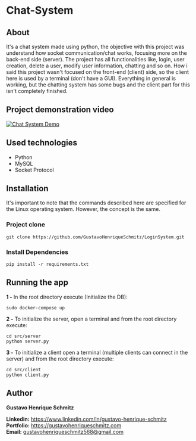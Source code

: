 # Chat-System

## About
It's a chat system made using python, the objective with this project was understand how socket communication/chat works, focusing more on the back-end side (server). The project has all functionalities like, login, user creation, delete a user, modify user information, chatting and so on. How i said this project wasn't focused on the front-end (client) side, so the client here is used by a terminal (don't have a GUI). Everything in general is working, but the chatting system has some bugs and the client part for this isn't completely finished.

## Project demonstration video
[![Chat System Demo](https://img.youtube.com/vi/urEdKk-7yp0/0.jpg)](https://www.youtube.com/watch?v=urEdKk-7yp0)

## Used technologies
- Python
- MySQL
- Socket Protocol

## Installation
It's important to note that the commands described here are specified for the Linux operating system. However, the concept is the same.

### Project clone

```
git clone https://github.com/GustavoHenriqueSchmitz/LoginSystem.git
```

### Install Dependencies
```
pip install -r requirements.txt
```

## Running the app

**1 -** In the root directory execute (Initialize the DB):
```
sudo docker-compose up
```

**2 -** To initialize the server, open a terminal and from the root directory execute:

```
cd src/server
python server.py
```
**3 -** To initialize a client open a terminal (multiple clients can connect in the server) and from the root directory execute:
```
cd src/client
python client.py
```

## Author
**Gustavo Henrique Schmitz**

**Linkedin:** https://www.linkedin.com/in/gustavo-henrique-schmitz  
**Portfolio:** https://gustavohenriqueschmitz.com  
**Email:** gustavohenriqueschmitz568@gmail.com  
